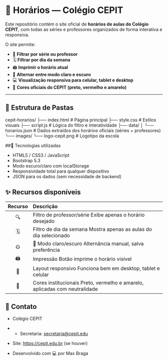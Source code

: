 # 📘 Horários — Colégio CEPIT

Este repositório contém o site oficial de **horários de aulas do Colégio CEPIT**, com todas as séries e professores organizados de forma interativa e responsiva.

O site permite:
- 📅 **Filtrar por série ou professor**
- 🗓️ **Filtrar por dia da semana**
- 🖨️ **Imprimir o horário atual**
- 🌙 **Alternar entre modo claro e escuro**
- 💻 **Visualização responsiva para celular, tablet e desktop**
- 🎨 **Cores oficiais do CEPIT (preto, vermelho e amarelo)**

---

## 🧱 Estrutura de Pastas

cepit-horarios/
├── index.html # Página principal
├── style.css # Estilos visuais
├── script.js # Lógica do filtro e interatividade
├── data/
│ └── horarios.json # Dados extraídos dos horários oficiais (séries + professores)
└── images/
└── logo-cepit.png # Logotipo da escola


##🧠 Tecnologias utilizadas

- HTML5 / CSS3 / JavaScript
- Bootstrap 5.3
- Modo escuro/claro com localStorage
- Responsividade total para qualquer dispositivo
- JSON para os dados (sem necessidade de backend)

## ✨ Recursos disponíveis
Recurso	| Descrição
:------:|:--------------|
|🔍 |Filtro de professor/série	Exibe apenas o horário desejado|
|🗓️ |Filtro de dia da semana	Mostra apenas as aulas do dia selecionado|
|🌞|🌙 Modo claro/escuro	Alternância manual, salva preferência|
|🖨️ |Impressão	Botão imprime o horário visível|
|📱| Layout responsivo	Funciona bem em desktop, tablet e celular|
|🏫 | Cores institucionais	Preto, vermelho e amarelo, aplicadas com neutralidade|



## 📩 Contato

- Colégio CEPIT
- - Secretaria: secretaria@cepit.edu

- Site: https://cepit.edu.br
 (se houver)
- Desenvolvido com 💻 por Max Braga

